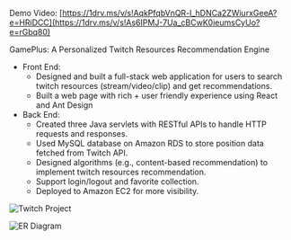 Demo Video: [https://1drv.ms/v/s!AqkPfqbVnQR-l_hDNCa2ZWiurxGeeA?e=HRiDCC](https://1drv.ms/v/s!As6IPMJ-7Ua_cBCwK0ieumsCyUo?e=rGbq80)

GamePlus: A Personalized Twitch Resources Recommendation Engine
 - Front End:
    - Designed and built a full-stack web application for users to search twitch resources (stream/video/clip) and get recommendations. 
    - Built a web page with rich + user friendly experience using React and Ant Design
 - Back End:
   - Created three Java servlets with RESTful APIs to handle HTTP requests and responses.
   - Used MySQL database on Amazon RDS to store position data fetched from Twitch API.
   - Designed algorithms (e.g., content-based recommendation) to implement twitch resources recommendation.
   - Support login/logout and favorite collection.
   - Deployed to Amazon EC2 for more visibility.

![Twitch Project](https://user-images.githubusercontent.com/107577761/180881055-bd10dd78-be3a-4eda-b0d8-fee2e9a59031.jpeg)

![ER Diagram](https://user-images.githubusercontent.com/107577761/184510570-eea8503b-06f3-4ef3-a569-dcd02c26f928.jpg)

